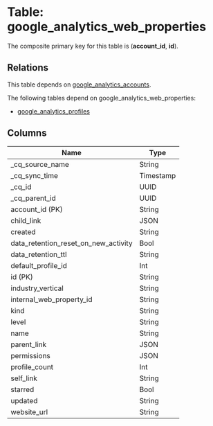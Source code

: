 # Table: google_analytics_web_properties

The composite primary key for this table is (**account_id**, **id**).

## Relations

This table depends on [google_analytics_accounts](google_analytics_accounts.md).

The following tables depend on google_analytics_web_properties:
  - [google_analytics_profiles](google_analytics_profiles.md)

## Columns

| Name          | Type          |
| ------------- | ------------- |
|_cq_source_name|String|
|_cq_sync_time|Timestamp|
|_cq_id|UUID|
|_cq_parent_id|UUID|
|account_id (PK)|String|
|child_link|JSON|
|created|String|
|data_retention_reset_on_new_activity|Bool|
|data_retention_ttl|String|
|default_profile_id|Int|
|id (PK)|String|
|industry_vertical|String|
|internal_web_property_id|String|
|kind|String|
|level|String|
|name|String|
|parent_link|JSON|
|permissions|JSON|
|profile_count|Int|
|self_link|String|
|starred|Bool|
|updated|String|
|website_url|String|